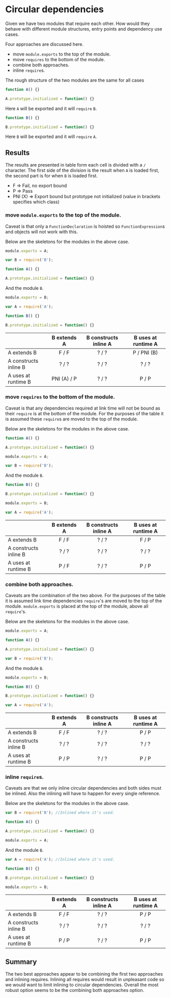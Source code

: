# Circular dependencies

Given we have two modules that require each other. How would they behave with different module structures, entry points and dependency use cases.

Four approaches are discussed here.

* move `module.exports` to the top of the module.
* move `requires` to the bottom of the module.
* combine both approaches.
* inline `require`s.

The rough structure of the two modules are the same for all cases

```javascript
function A() {}

A.prototype.initialized = function() {}
```

Here `A` will be exported and it will `require` `B`.

```javascript
function B() {}

B.prototype.initialized = function() {}
```

Here `B` will be exported and it will `require` `A`.

## Results

The results are presented in table form each cell is divided with a `/` character. The first side of the division is the result when `A` is loaded first, the second part is for when `B` is loaded first.

* F => Fail, no export bound
* P => Pass
* PNI (X) => Export bound but prototype not initialized (value in brackets specifies which class)

### move `module.exports` to the top of the module.

Caveat is that only a `FunctionDeclaration` is hoisted so `FunctionExpression`s and objects will not work with this.

Below are the skeletons for the modules in the above case.

```javascript
module.exports = A;

var B = require('B');

function A() {}

A.prototype.initialized = function() {}
```

And the module `B`.

```javascript
module.exports = B;

var A = require('A');

function B() {}

B.prototype.initialized = function() {}
```

|                       | B extends A | B constructs inline A | B uses at runtime A |
|:----------------------|:-----------:|:---------------------:|:-------------------:|
| A extends B           | F / F       |     ?     /   ?       |    P /   PNI (B)    |
| A constructs inline B | ? / ?       |      ? / ?            |    ? / ?            |
| A uses at runtime B   | PNI (A) / P |        ? / ?          |     P / P           |


### move `requires` to the bottom of the module.

Caveat is that any dependencies required at link time will not be bound as their `require` is at the bottom of the module.
For the purposes of the table it is assumed these `require`s are moved to the top of the module.

Below are the skeletons for the modules in the above case.

```javascript
function A() {}

A.prototype.initialized = function() {}

module.exports = A;

var B = require('B');
```

And the module `B`.

```javascript
function B() {}

B.prototype.initialized = function() {}

module.exports = B;

var A = require('A');
```

|                       | B extends A | B constructs inline A | B uses at runtime A |
|:----------------------|:-----------:|:---------------------:|:-------------------:|
| A extends B           | F / F       |     ?     /   ?       |    F /   P          |
| A constructs inline B | ? / ?       |      ? / ?            |    ? / ?            |
| A uses at runtime B   | P   /  F    |        ? / ?          |     P / P           |


### combine both approaches.

Caveats are the combination of the two above.
For the purposes of the table it is assumed link time dependencies `require`'s are moved to the top of the module.
`module.exports` is placed at the top of the module, above all `require`'s.

Below are the skeletons for the modules in the above case.

```javascript
module.exports = A;

function A() {}

A.prototype.initialized = function() {}

var B = require('B');
```

And the module `B`.

```javascript
module.exports = B;

function B() {}

B.prototype.initialized = function() {}

var A = require('A');
```

|                       | B extends A | B constructs inline A | B uses at runtime A |
|:----------------------|:-----------:|:---------------------:|:-------------------:|
| A extends B           | F / F       |     ?     /   ?       |    P /   P          |
| A constructs inline B | ? / ?       |      ? / ?            |    ? / ?            |
| A uses at runtime B   | P   /  P    |        ? / ?          |     P / P           |


### inline `require`s.

Caveats are that we only inline circular dependencies and both sides must be inlined.
Also the inlining will have to happen for every single reference.

Below are the skeletons for the modules in the above case.

```javascript
var B = require('B'); //Inlined where it's used.

function A() {}

A.prototype.initialized = function() {}

module.exports = A;
```

And the module `B`.

```javascript
var A = require('A'); //Inlined where it's used.

function B() {}

B.prototype.initialized = function() {}

module.exports = B;
```

|                       | B extends A | B constructs inline A | B uses at runtime A |
|:----------------------|:-----------:|:---------------------:|:-------------------:|
| A extends B           | F / F       |     ?     /   ?       |    P /   P          |
| A constructs inline B | ? / ?       |      ? / ?            |    ? / ?            |
| A uses at runtime B   | P   /  P    |        ? / ?          |     P / P           |


## Summary

The two best approaches appear to be combining the first two approaches and inlining requires.
Inlining all requires would result in unpleasant code so we would want to limit inlining to circular dependencies.
Overall the most robust option seems to be the combining both approaches option.
